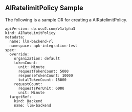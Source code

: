 ## AIRatelimitPolicy Sample

The following is a sample CR for creating a AIRatelimitPolicy.
```
apiVersion: dp.wso2.com/v1alpha3
kind: AIRateLimitPolicy
metadata:
  name: llm-backend-rl
  namespace: apk-integration-test
spec:
  override:
    organization: default
    tokenCount:
      unit: Minute
      requestTokenCount: 5000
      responseTokenCount: 10000
      totalTokenCount: 15000
    requestCount:
      requestsPerUnit: 6000
      unit: Minute
  targetRef:
    kind: Backend
    name: llm-backend
```
